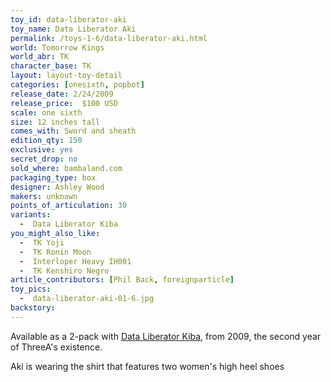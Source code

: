 ```yaml
---
toy_id: data-liberator-aki
toy_name: Data Liberator Aki
permalink: /toys-1-6/data-liberator-aki.html
world: Tomorrow Kings
world_abr: TK
character_base: TK
layout: layout-toy-detail
categories: [onesixth, popbot]
release_date: 2/24/2009
release_price:  $100 USD
scale: one sixth
size: 12 inches tall
comes_with: Sword and sheath
edition_qty: 150
exclusive: yes
secret_drop: no
sold_where: bambaland.com
packaging_type: box
designer: Ashley Wood
makers: unknown
points_of_articulation: 30
variants: 
  -  Data Liberator Kiba
you_might_also_like:
  -  TK Yoji
  -  TK Ronin Moon
  -  Interloper Heavy IH001
  -  TK Kenshiro Negro
article_contributors: [Phil Back, foreignparticle]
toy_pics:
  -  data-liberator-aki-01-6.jpg
backstory:
---
```

Available as a 2-pack with <a href="/toys-1-6/data-liberator-kiba.html">Data Liberator Kiba</a>, from 2009, the second year of ThreeA's existence.

Aki is wearing the shirt that features two women's high heel shoes